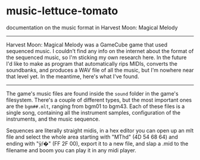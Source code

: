 # music-lettuce-tomato
documentation on the music format in Harvest Moon: Magical Melody

---

Harvest Moon: Magical Melody was a GameCube game that used sequenced music. I couldn't find any info on the internet about the format of the sequenced music, so I'm sticking my own research here. In the future I'd like to make as program that automatically rips MIDIs, converts the soundbanks, and produces a WAV file of all the music, but I'm nowhere near that level yet. In the meantime, here's what I've found.

---

The game's music files are found inside the `sound` folder in the game's filesystem. There's a couple of different types, but the most important ones are the `bgm##.mlt`, ranging from bgm01 to bgm43. Each of these files is a single song, containing all the instrument samples, configuration of the instruments, and the music sequence.

Sequences are literally straight midis, in a hex editor you can open up an mlt file and select the whole area starting with "MThd" (4D 54 68 64) and ending with "ÿ/�" (FF 2F 00), export it to a new file, and slap a .mid to the filename and boom you can play it in any midi player.
